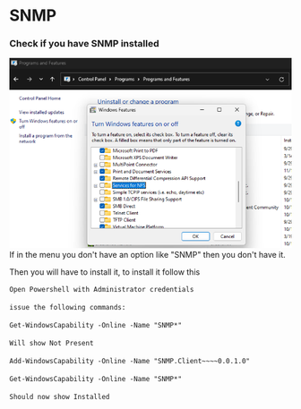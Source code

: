 # SNMP

### Check if you have SNMP installed
![turnWindowsFeaturesOnOrOff](img/turnWindowsFeaturesOnOrOff.png)
If in the menu you don't have an option like "SNMP" then you don't have it.

Then you will have to install it, to install it follow this
```
Open Powershell with Administrator credentials

issue the following commands:

Get-WindowsCapability -Online -Name "SNMP*"

Will show Not Present

Add-WindowsCapability -Online -Name "SNMP.Client~~~~0.0.1.0"

Get-WindowsCapability -Online -Name "SNMP*"

Should now show Installed
```